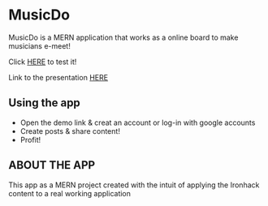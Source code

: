 # MusicDo

MusicDo is a MERN application that works as a online board to make musicians e-meet!

Click [HERE](https://music-do.netlify.app/) to test it!

Link to the presentation [HERE](https://docs.google.com/presentation/d/17tjLnyyKJEKoUA-IG8FzzPbNXLWgpmnqRN6HU_zQ6fM/edit?usp=sharing)

## Using the app

- Open the demo link & creat an account or log-in with google accounts
- Create posts & share content!
- Profit!

## ABOUT THE APP

This app as a MERN project created with the intuit of applying the Ironhack content to a real working application

